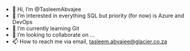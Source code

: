 - 👋 Hi, I’m @TasleemAbvajee
- 👀 I’m interested in everything SQL but priority (for now) is Azure and DevOps
- 🌱 I’m currently learning Git
- 💞️ I’m looking to collaborate on ...
- 📫 How to reach me via email, tasleem.abvajee@glacier.co.za

<!---
TasleemAbvajee/TasleemAbvajee is a ✨ special ✨ repository because its `README.md` (this file) appears on your GitHub profile.
You can click the Preview link to take a look at your changes.
--->
